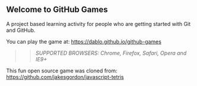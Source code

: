 ## Welcome to GitHub Games

A project based learning activity for people who are getting started with Git and GitHub.

You can play the game at: https://dablo.github.io/github-games

>> _*SUPPORTED BROWSERS*: Chrome, Firefox, Safari, Opera and IE9+_

This fun open source game was cloned from: https://github.com/jakesgordon/javascript-tetris
